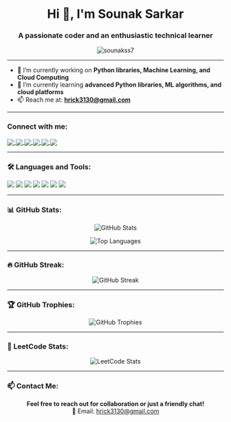 <h1 align="center">Hi 👋, I'm Sounak Sarkar</h1>
<h3 align="center">A passionate coder and an enthusiastic technical learner</h3>

<p align="center">
  <img src="https://komarev.com/ghpvc/?username=sounakss7&label=Profile%20views&color=blueviolet&style=flat" alt="sounakss7" />
</p>

---

- 🔭 I’m currently working on **Python libraries, Machine Learning, and Cloud Computing**
- 🌱 I’m currently learning **advanced Python libraries, ML algorithms, and cloud platforms**
- 📫 Reach me at: **hrick3130@gmail.com**

---

<h3 align="left">Connect with me:</h3>
<p align="left">
  <a href="https://linkedin.com/in/sounak-sarkar" target="blank">
    <img align="center" src="https://img.shields.io/badge/-LinkedIn-0A66C2?style=for-the-badge&logo=linkedin&logoColor=white" />
  </a>
  <a href="https://kaggle.com/sounakss7" target="blank">
    <img align="center" src="https://img.shields.io/badge/-Kaggle-20BEFF?style=for-the-badge&logo=kaggle&logoColor=white" />
  </a>
  <a href="https://instagram.com/sounakss7" target="blank">
    <img align="center" src="https://img.shields.io/badge/-Instagram-E4405F?style=for-the-badge&logo=instagram&logoColor=white" />
  </a>
  <a href="https://www.leetcode.com/sounakss7" target="blank">
    <img align="center" src="https://img.shields.io/badge/-LeetCode-FFA116?style=for-the-badge&logo=leetcode&logoColor=black" />
  </a>
  <a href="https://www.hackerearth.com/@sounaks139" target="blank">
    <img align="center" src="https://img.shields.io/badge/-Hackerearth-323754?style=for-the-badge&logo=hackerearth&logoColor=white" />
  </a>
  <a href="https://auth.geeksforgeeks.org/user/sounak05zc" target="blank">
    <img align="center" src="https://img.shields.io/badge/-GeeksforGeeks-0F9D58?style=for-the-badge&logo=geeksforgeeks&logoColor=white" />
  </a>
</p>

---

### 🛠️ Languages and Tools:

<p align="left">
  <img src="https://img.shields.io/badge/-Python-3776AB?style=for-the-badge&logo=python&logoColor=white"/>
  <img src="https://img.shields.io/badge/-Java-007396?style=for-the-badge&logo=java&logoColor=white"/>
  <img src="https://img.shields.io/badge/-C-00599C?style=for-the-badge&logo=c&logoColor=white"/>
  <img src="https://img.shields.io/badge/-OpenCV-5C3EE8?style=for-the-badge&logo=opencv&logoColor=white"/>
  <img src="https://img.shields.io/badge/-Pandas-150458?style=for-the-badge&logo=pandas&logoColor=white"/>
  <img src="https://img.shields.io/badge/-Scikit--learn-F7931E?style=for-the-badge&logo=scikit-learn&logoColor=white"/>
  <img src="https://img.shields.io/badge/-Google%20Cloud-4285F4?style=for-the-badge&logo=googlecloud&logoColor=white"/>
</p>

---

### 📊 GitHub Stats:

<p align="center">
  <img src="https://github-readme-stats.vercel.app/api?username=sounakss7&show_icons=true&theme=radical" alt="GitHub Stats"/>
</p>

<p align="center">
  <img src="https://github-readme-stats.vercel.app/api/top-langs/?username=sounakss7&layout=compact&theme=radical" alt="Top Languages"/>
</p>

---

### 🔥 GitHub Streak:

<p align="center">
  <img src="https://github-readme-streak-stats.herokuapp.com/?user=sounakss7&theme=radical" alt="GitHub Streak"/>
</p>

---

### 🏆 GitHub Trophies:

<p align="center">
  <img src="https://github-profile-trophy.vercel.app/?username=sounakss7&theme=radical" alt="GitHub Trophies"/>
</p>

---

### 🧠 LeetCode Stats:

<p align="center">
  <img src="https://leetcard.jacoblin.cool/sounakss7?theme=dark&font=Noto%20Sans%20Saurashtra&ext=activity" alt="LeetCode Stats"/>
</p>

---

### 📫 Contact Me:

<p align="center">
  <strong>Feel free to reach out for collaboration or just a friendly chat!</strong><br/>
  📧 Email: <a href="mailto:hrick3130@gmail.com">hrick3130@gmail.com</a>
</p>
